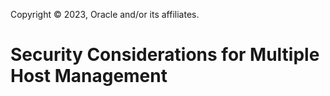 Copyright © 2023, Oracle and/or its affiliates.

# Security Considerations for Multiple Host Management

